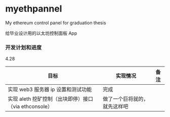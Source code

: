 # myethpannel
My ethereum control panel for graduation thesis

给毕业设计用的以太坊控制面板 App

### 开发计划和进度

4.28

| 目标                                                  | 实现情况                     | 备注 |
| ----------------------------------------------------- | ---------------------------- | ---- |
| 实现 web3 服务器 ip 设置和测试功能                    | 完成                         |      |
| 实现 aleth 挖矿控制（出块即停）接口（via ethconsole） | 做了一个巨将就的，就先这样吧 |      |


